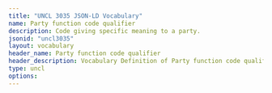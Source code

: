 ```yaml
---
title: "UNCL 3035 JSON-LD Vocabulary"
name: Party function code qualifier
description: Code giving specific meaning to a party.
jsonid: "uncl3035"
layout: vocabulary
header_name: Party function code qualifier
header_description: Vocabulary Definition of Party function code qualifier semantics in HTML format. JSON-LD format is available at [uncl3035.jsonld](/vocabulary/uncl3035.jsonld)
type: uncl
options:
---
```

